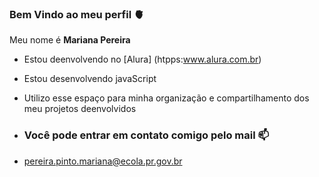 ### Bem Vindo ao meu perfil 🫀

Meu nome é **Mariana Pereira**

- Estou deenvolvendo no [Alura] (htpps:www.alura.com.br)
- Estou desenvolvendo javaScript
- Utilizo esse espaço para minha organização e compartilhamento dos meu projetos deenvolvidos

- ### Você pode entrar em contato comigo pelo mail 📫

- pereira.pinto.mariana@ecola.pr.gov.br
  
